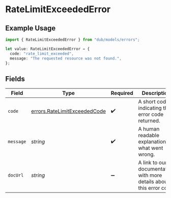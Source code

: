 # RateLimitExceededError

## Example Usage

```typescript
import { RateLimitExceededError } from "dub/models/errors";

let value: RateLimitExceededError = {
  code: "rate_limit_exceeded",
  message: "The requested resource was not found.",
};
```

## Fields

| Field                                                                        | Type                                                                         | Required                                                                     | Description                                                                  | Example                                                                      |
| ---------------------------------------------------------------------------- | ---------------------------------------------------------------------------- | ---------------------------------------------------------------------------- | ---------------------------------------------------------------------------- | ---------------------------------------------------------------------------- |
| `code`                                                                       | [errors.RateLimitExceededCode](../../models/errors/ratelimitexceededcode.md) | :heavy_check_mark:                                                           | A short code indicating the error code returned.                             | rate_limit_exceeded                                                          |
| `message`                                                                    | *string*                                                                     | :heavy_check_mark:                                                           | A human readable explanation of what went wrong.                             | The requested resource was not found.                                        |
| `docUrl`                                                                     | *string*                                                                     | :heavy_minus_sign:                                                           | A link to our documentation with more details about this error code          | https://dub.co/docs/api-reference/errors#rate-limit_exceeded                 |